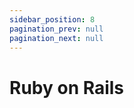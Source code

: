 ```yaml
---
sidebar_position: 8
pagination_prev: null
pagination_next: null
---
```


# Ruby on Rails

<SDKNotReady name="Ruby on Rails" />